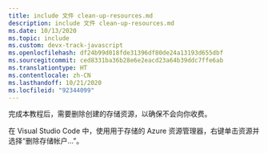 ```yaml
---
title: include 文件 clean-up-resources.md
description: include 文件 clean-up-resources.md
ms.date: 10/13/2020
ms.topic: include
ms.custom: devx-track-javascript
ms.openlocfilehash: df24b99d018fde31396df80de24a13193d655dbf
ms.sourcegitcommit: ced8331ba36b28e6e2eacd23a64b39ddc7ffe6ab
ms.translationtype: HT
ms.contentlocale: zh-CN
ms.lasthandoff: 10/21/2020
ms.locfileid: "92344099"
---
```

完成本教程后，需要删除创建的存储资源，以确保不会向你收费。 

在 Visual Studio Code 中，使用用于存储的 Azure 资源管理器，右键单击资源并选择“删除存储帐户…”。
